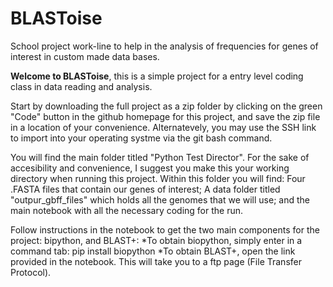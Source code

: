 # BLASToise
School project work-line to help in the analysis of frequencies for genes of interest in custom made data bases.

 **Welcome to BLASToise**, this is a simple project for a entry level coding class in data reading and analysis. 

Start by downloading the full project as a zip folder by clicking on the green "Code" button in the github homepage for this project, and save the zip file in a location of your convenience. Alternatevely, you may use the SSH link to import into your operating systme via the git bash command. 

You will find the main folder titled "Python Test Director". For the sake of accesibility and convenience, I suggest you make this your working directory when running this project. Within this folder you will find: Four .FASTA files that contain our genes of interest; A data folder titled "outpur_gbff_files" which holds all the genomes that we will use; and the main notebook with all the necessary coding for the run. 

Follow instructions in the notebook to get the two main components for the project: bipython, and BLAST+:
*To obtain biopython, simply enter in a command tab: pip install biopython
*To obtain BLAST+, open the link provided in the notebook. This will take you to a ftp page (File Transfer Protocol).

